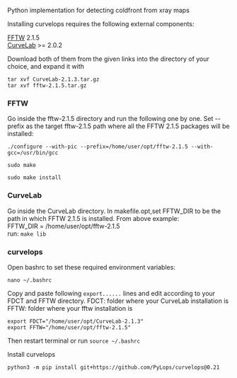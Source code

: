 Python implementation for detecting coldfront from xray maps


Installing curvelops requires the following external components:

[FFTW](http://www.fftw.org/download.html) 2.1.5\
[CurveLab](http://curvelet.org/software.html) >= 2.0.2

Download both of them from the given links into the directory of your choice, and expand it with
```
tar xvf CurveLab-2.1.3.tar.gz
tar xvf fftw-2.1.5.tar.gz
```


### FFTW
Go inside the fftw-2.1.5 directory and run the following one by one. Set --prefix as the target fftw-2.1.5 path where all the FFTW 2.1.5 packages will be installed:
```
./configure --with-pic --prefix=/home/user/opt/fftw-2.1.5 --with-gcc=/usr/bin/gcc
```
```
sudo make
```
```
sudo make install
```

### CurveLab
Go inside the CurveLab directory. In makefile.opt,set FFTW_DIR to be the path in which FFTW 2.1.5 is installed. From above example:\
FFTW_DIR = 	/home/user/opt/fftw-2.1.5\
run: ```make lib```



### curvelops
Open bashrc to set these required environment variables:
```
nano ~/.bashrc
```
Copy and paste following ```export......``` lines and edit according to your FDCT and FFTW directory.
FDCT: folder where your CurveLab installation is
FFTW: folder where your fftw installation is
```
export FDCT="/home/user/opt/CurveLab-2.1.3"
export FFTW="/home/user/opt/fftw-2.1.5"
```
Then restart terminal or run ```source ~/.bashrc```

Install curvelops
```
python3 -m pip install git+https://github.com/PyLops/curvelops@0.21
```



